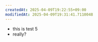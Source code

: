 ```yaml
---
createdAt: 2025-04-09T19:22:55+09:00
modifiedAt: 2025-04-09T19:31:41.7110048
---
```

- this is test 5
- really?
